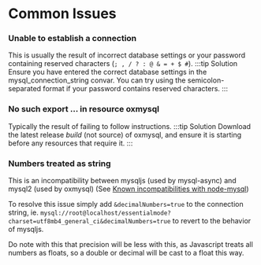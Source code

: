 # Common Issues

### Unable to establish a connection

This is usually the result of incorrect database settings or your password containing reserved characters (`; , / ? : @ & = + $ #`).
:::tip Solution
Ensure you have entered the correct database settings in the mysql_connection_string convar.
You can try using the semicolon-separated format if your password contains reserved characters.
:::

### No such export ... in resource oxmysql

Typically the result of failing to follow instructions.
:::tip Solution
Download the latest release _build_ (not source) of oxmysql, and ensure it is starting before any resources that require it.
:::

### Numbers treated as string

This is an incompatibility between mysqljs (used by mysql-async) and mysql2 (used by oxmysql) (See [Known incompatibilities with node-mysql](https://github.com/sidorares/node-mysql2/tree/master/documentation#known-incompatibilities-with-node-mysql))

To resolve this issue simply add `&decimalNumbers=true` to the connection string, ie. `mysql://root@localhost/essentialmode?charset=utf8mb4_general_ci&decimalNumbers=true` to revert to the behavior of mysqljs.

Do note with this that precision will be less with this, as Javascript treats all numbers as floats, so a double or decimal will be cast to a float this way.
